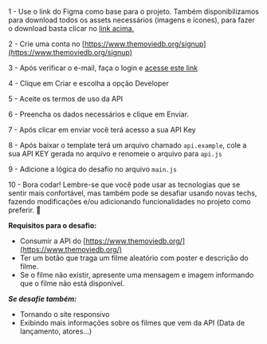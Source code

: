 1 - Use o link do Figma como base para o projeto. Também disponibilizamos para download todos os assets necessários (imagens e ícones), para fazer o download basta clicar no [link acima.](https://www.notion.so/Desafio-Rocketflix-5ca1c56b5e52473eb12e8b2bc3ab1b8d)

2 - Crie uma conta no [https://www.themoviedb.org/signup](https://www.themoviedb.org/signup)

3 - Após verificar o e-mail, faça o login e [acesse este link](https://www.themoviedb.org/settings/api/request)

4 - Clique em Criar e escolha a opção Developer

5 - Aceite os termos de uso da API

6 - Preencha os dados necessários e clique em Enviar.

7 - Após clicar em enviar você terá acesso a sua API Key

8 - Após baixar o template terá um arquivo chamado `api.example`, cole a sua API KEY gerada no arquivo e renomeie o arquivo para `api.js`

9 - Adicione a lógica do desafio no arquivo `main.js`

10 - Bora codar! Lembre-se que você pode usar as tecnologias que se sentir mais confortável, mas também pode se desafiar usando novas techs, fazendo modificações e/ou adicionando funcionalidades no projeto como preferir. 🚀

**Requisitos para o desafio:**

- Consumir a API do [https://www.themoviedb.org/](https://www.themoviedb.org/)
- Ter um botão que traga um filme aleatório com poster e descrição do filme.
- Se o filme não existir, apresente uma mensagem e imagem informando que o filme não está disponível.

**_Se desafie também:_**

- Tornando o site responsivo
- Exibindo mais informações sobre os filmes que vem da API (Data de lançamento, atores...)
